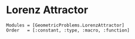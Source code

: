 
# Lorenz Attractor

```@autodocs
Modules = [GeometricProblems.LorenzAttractor]
Order   = [:constant, :type, :macro, :function]
```
